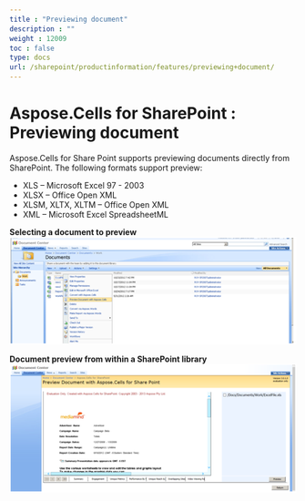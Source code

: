 ```yaml
---
title : "Previewing document" 
description : "" 
weight : 12009 
toc : false
type: docs
url: /sharepoint/productinformation/features/previewing+document/
---
```


# Aspose.Cells for SharePoint : Previewing document


Aspose.Cells for Share Point supports previewing documents directly from SharePoint. The following formats support preview:

*   XLS – Microsoft Excel 97 - 2003
*   XLSX – Office Open XML
*   XLSM, XLTX, XLTM – Office Open XML
*   XML – Microsoft Excel SpreadsheetML

**Selecting a document to preview**  
![image](6488084.png)  
  
**Document preview from within a SharePoint library**  
![image](6488082.png)  
  

